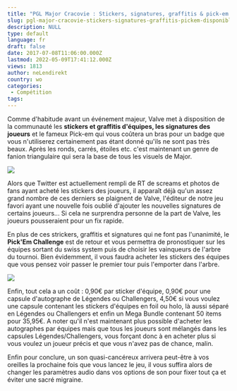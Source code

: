 ```yaml
---
title: "PGL Major Cracovie : Stickers, signatures, graffitis & pick-em disponibles"
slug: pgl-major-cracovie-stickers-signatures-graffitis-pickem-disponibles
description: NULL
type: default
language: fr
draft: false
date: 2017-07-08T11:06:00.000Z
lastmod: 2022-05-09T17:41:12.000Z
views: 1813
author: neLendirekt
country: wo
categories:
 - Compétition
tags:
---
```

Comme d'habitude avant un événement majeur, Valve met à disposition de la communauté les **stickers et graffitis d'équipes, les signatures des joueurs** et le fameux Pick-em qui vous coûtera un bras pour un badge que vous n'utiliserez certainement pas étant donné qu'ils ne sont pas très beaux. Après les ronds, carrés, étoiles etc. c'est maintenant un genre de fanion triangulaire qui sera la base de tous les visuels de Major.

![](/storage/images/5960bcaca27eb_ssgpng.png)

Alors que Twitter est actuellement rempli de RT de screams et photos de fans ayant acheté les stickers des joueurs, il apparaît déjà qu'un assez grand nombre de ces derniers se plaignent de Valve, l'éditeur de notre jeu favori ayant une nouvelle fois oublié d'ajouter les nouvelles signatures de certains joueurs... Si cela ne surprendra personne de la part de Valve, les joueurs pousseraient pour un fix rapide.

En plus de ces strickers, graffitis et signatures qui ne font pas l'unanimité, le **Pick'Em Challenge** est de retour et vous permettra de pronostiquer sur les équipes sortant du swiss system puis de choisir les vainqueurs de l'arbre du tournoi. Bien évidemment, il vous faudra acheter les stickers des équipes que vous pensez voir passer le premier tour puis l'emporter dans l'arbre.

![](/storage/images/5960bbea1b1ef_64488005f1d29d748e4eb3d15f112478png.png)

Enfin, tout cela a un coût : 0,90€ par sticker d'équipe, 0,90€ pour une capsule d'autographe de Légendes ou Challengers, 4,50€ si vous voulez une capsule contenant les stickers d'équipes en foil ou holo, là aussi séparé en Légendes ou Challengers et enfin un Mega Bundle contenant 50 items pour 35,95€. A noter qu'il n'est maintenant plus possible d'acheter les autographes par équipes mais que tous les joueurs sont mélangés dans les capsules Légendes/Challengers, vous forçant donc à en acheter plus si vous voulez un joueur précis et que vous n'avez pas de chance, malin.

Enfin pour conclure, un son quasi-cancéreux arrivera peut-être à vos oreilles la prochaine fois que vous lancez le jeu, il vous suffira alors de changer les paramètres audio dans vos options de son pour fixer tout ça et éviter une sacré migraine.
